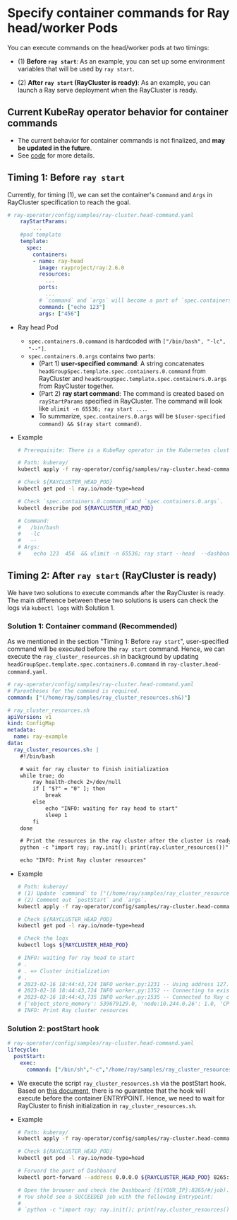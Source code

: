 # Specify container commands for Ray head/worker Pods
You can execute commands on the head/worker pods at two timings:

* (1) **Before `ray start`**: As an example, you can set up some environment variables that will be used by `ray start`.

* (2) **After `ray start` (RayCluster is ready)**: As an example, you can launch a Ray serve deployment when the RayCluster is ready.

## Current KubeRay operator behavior for container commands
* The current behavior for container commands is not finalized, and **may be updated in the future**.
* See [code](https://github.com/ray-project/kuberay/blob/47148921c7d14813aea26a7974abda7cf22bbc52/ray-operator/controllers/ray/common/pod.go#L301-L326) for more details.

## Timing 1: Before `ray start`
Currently, for timing (1), we can set the container's `Command` and `Args` in RayCluster specification to reach the goal.

```yaml
# ray-operator/config/samples/ray-cluster.head-command.yaml
    rayStartParams:
        ...
    #pod template
    template:
      spec:
        containers:
        - name: ray-head
          image: rayproject/ray:2.6.0
          resources:
            ...
          ports:
            ...
          # `command` and `args` will become a part of `spec.containers.0.args` in the head Pod.
          command: ["echo 123"]
          args: ["456"]
```

* Ray head Pod
    * `spec.containers.0.command` is hardcoded with `["/bin/bash", "-lc", "--"]`.
    * `spec.containers.0.args` contains two parts:
        * (Part 1) **user-specified command**: A string concatenates `headGroupSpec.template.spec.containers.0.command` from RayCluster and `headGroupSpec.template.spec.containers.0.args` from RayCluster together.
        * (Part 2) **ray start command**: The command is created based on `rayStartParams` specified in RayCluster. The command will look like `ulimit -n 65536; ray start ...`.
        * To summarize, `spec.containers.0.args` will be `$(user-specified command) && $(ray start command)`.

* Example
    ```sh
    # Prerequisite: There is a KubeRay operator in the Kubernetes cluster.

    # Path: kuberay/
    kubectl apply -f ray-operator/config/samples/ray-cluster.head-command.yaml

    # Check ${RAYCLUSTER_HEAD_POD}
    kubectl get pod -l ray.io/node-type=head

    # Check `spec.containers.0.command` and `spec.containers.0.args`.
    kubectl describe pod ${RAYCLUSTER_HEAD_POD}

    # Command:
    #   /bin/bash
    #   -lc
    #   --
    # Args:
    #    echo 123  456  && ulimit -n 65536; ray start --head  --dashboard-host=0.0.0.0  --num-cpus=1  --block  --metrics-export-port=8080  --memory=2147483648
    ```


## Timing 2: After `ray start` (RayCluster is ready)
We have two solutions to execute commands after the RayCluster is ready. The main difference between these two solutions is users can check the logs via `kubectl logs` with Solution 1.

### Solution 1: Container command (Recommended)
As we mentioned in the section "Timing 1: Before `ray start`", user-specified command will be executed before the `ray start` command. Hence, we can execute the `ray_cluster_resources.sh` in background by updating `headGroupSpec.template.spec.containers.0.command` in `ray-cluster.head-command.yaml`.

```yaml
# ray-operator/config/samples/ray-cluster.head-command.yaml
# Parentheses for the command is required.
command: ["(/home/ray/samples/ray_cluster_resources.sh&)"]

# ray_cluster_resources.sh
apiVersion: v1
kind: ConfigMap
metadata:
  name: ray-example
data:
  ray_cluster_resources.sh: |
    #!/bin/bash

    # wait for ray cluster to finish initialization
    while true; do
        ray health-check 2>/dev/null
        if [ "$?" = "0" ]; then
            break
        else
            echo "INFO: waiting for ray head to start"
            sleep 1
        fi
    done

    # Print the resources in the ray cluster after the cluster is ready.
    python -c "import ray; ray.init(); print(ray.cluster_resources())"

    echo "INFO: Print Ray cluster resources"
```

* Example
    ```sh
    # Path: kuberay/
    # (1) Update `command` to ["(/home/ray/samples/ray_cluster_resources.sh&)"]
    # (2) Comment out `postStart` and `args`.
    kubectl apply -f ray-operator/config/samples/ray-cluster.head-command.yaml

    # Check ${RAYCLUSTER_HEAD_POD}
    kubectl get pod -l ray.io/node-type=head

    # Check the logs
    kubectl logs ${RAYCLUSTER_HEAD_POD}

    # INFO: waiting for ray head to start
    # .
    # . => Cluster initialization
    # .
    # 2023-02-16 18:44:43,724 INFO worker.py:1231 -- Using address 127.0.0.1:6379 set in the environment variable RAY_ADDRESS
    # 2023-02-16 18:44:43,724 INFO worker.py:1352 -- Connecting to existing Ray cluster at address: 10.244.0.26:6379...
    # 2023-02-16 18:44:43,735 INFO worker.py:1535 -- Connected to Ray cluster. View the dashboard at http://10.244.0.26:8265
    # {'object_store_memory': 539679129.0, 'node:10.244.0.26': 1.0, 'CPU': 1.0, 'memory': 2147483648.0}
    # INFO: Print Ray cluster resources
    ```

### Solution 2: postStart hook
```yaml
# ray-operator/config/samples/ray-cluster.head-command.yaml
lifecycle:
  postStart:
    exec:
      command: ["/bin/sh","-c","/home/ray/samples/ray_cluster_resources.sh"]
```

* We execute the script `ray_cluster_resources.sh` via the postStart hook. Based on [this document](https://kubernetes.io/docs/concepts/containers/container-lifecycle-hooks/#container-hooks), there is no guarantee that the hook will execute before the container ENTRYPOINT. Hence, we need to wait for RayCluster to finish initialization in `ray_cluster_resources.sh`.

* Example
    ```sh
    # Path: kuberay/
    kubectl apply -f ray-operator/config/samples/ray-cluster.head-command.yaml

    # Check ${RAYCLUSTER_HEAD_POD}
    kubectl get pod -l ray.io/node-type=head

    # Forward the port of Dashboard
    kubectl port-forward --address 0.0.0.0 ${RAYCLUSTER_HEAD_POD} 8265:8265

    # Open the browser and check the Dashboard (${YOUR_IP}:8265/#/job).
    # You shold see a SUCCEEDED job with the following Entrypoint:
    #
    # `python -c "import ray; ray.init(); print(ray.cluster_resources())"`
    ```
